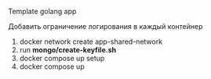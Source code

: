Template golang app

Добавить ограничение логирования в каждый контейнер

1) docker network create app-shared-network
2) run **mongo/create-keyfile.sh**
3) docker compose up setup
4) docker compose up